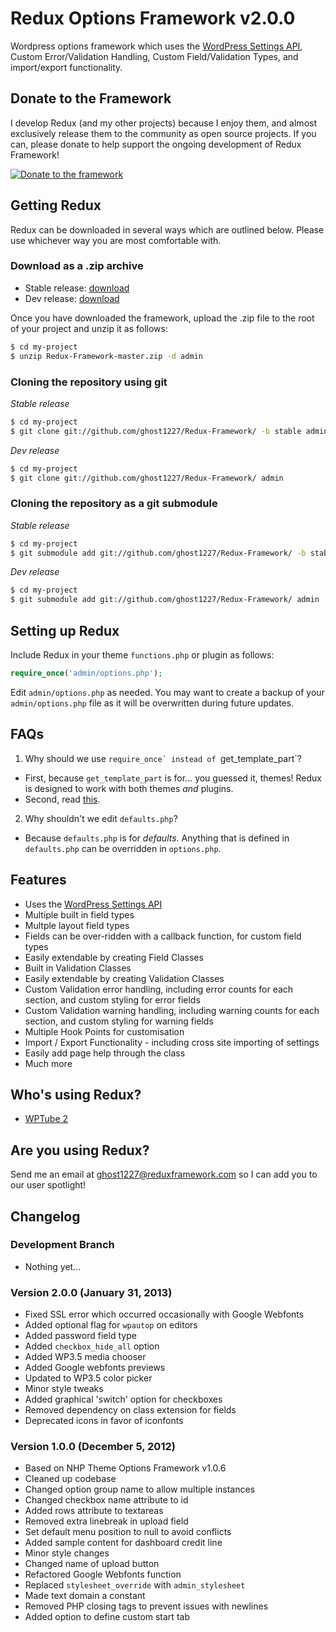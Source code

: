 # Redux Options Framework v2.0.0 #

Wordpress options framework which uses the [WordPress Settings API](http://codex.wordpress.org/Settings_API "WordPress Settings API"), Custom Error/Validation Handling, Custom Field/Validation Types, and import/export functionality.

## Donate to the Framework ##

I develop Redux (and my other projects) because I enjoy them, and almost exclusively release them to the community as open source projects. If you can, please donate to help support the ongoing development of Redux Framework!

[![Donate to the framework](https://www.paypalobjects.com/en_US/i/btn/btn_donateCC_LG.gif "Donate to the framework")](https://www.paypal.com/cgi-bin/webscr?cmd=_s-xclick&hosted_button_id=QQJDSRRZVKRGU)

## Getting Redux ##

Redux can be downloaded in several ways which are outlined below. Please use whichever way you are most comfortable with.

### Download as a .zip archive ###

* Stable release: [download](https://github.com/ghost1227/Redux-Framework/archive/stable.zip) 
* Dev release: [download](https://github.com/ghost1227/Redux-Framework/archive/master.zip)

Once you have downloaded the framework, upload the .zip file to the root of your project and unzip it as follows:

```bash
$ cd my-project
$ unzip Redux-Framework-master.zip -d admin
```

### Cloning the repository using git ###

*Stable release*
```bash
$ cd my-project
$ git clone git://github.com/ghost1227/Redux-Framework/ -b stable admin
```

*Dev release*
```bash
$ cd my-project
$ git clone git://github.com/ghost1227/Redux-Framework/ admin
```

### Cloning the repository as a git submodule ###

*Stable release*
```bash
$ cd my-project
$ git submodule add git://github.com/ghost1227/Redux-Framework/ -b stable admin
```

*Dev release*
```bash
$ cd my-project
$ git submodule add git://github.com/ghost1227/Redux-Framework/ admin
```

## Setting up Redux ##

Include Redux in your theme ```functions.php``` or plugin as follows:

```php
require_once('admin/options.php');
```

Edit ```admin/options.php``` as needed. You may want to create a backup of your ```admin/options.php``` file as it will be overwritten during future updates.

## FAQs ##

1. Why should we use ```require_once` instead of ```get_template_part`?
 * First, because ```get_template_part``` is for... you guessed it, themes! Redux is designed to work with both themes *and* plugins.
 * Second, read [this](http://kovshenin.com/2013/get_template_part/).
2. Why shouldn't we edit ```defaults.php```?
 * Because ```defaults.php``` is for *defaults*. Anything that is defined in ```defaults.php``` can be overridden in ```options.php```.

## Features ##

* Uses the [WordPress Settings API](http://codex.wordpress.org/Settings_API "WordPress Settings API")
* Multiple built in field types
* Multple layout field types
* Fields can be over-ridden with a callback function, for custom field types
* Easily extendable by creating Field Classes
* Built in Validation Classes
* Easily extendable by creating Validation Classes
* Custom Validation error handling, including error counts for each section, and custom styling for error fields
* Custom Validation warning handling, including warning counts for each section, and custom styling for warning fields
* Multiple Hook Points for customisation
* Import / Export Functionality - including cross site importing of settings
* Easily add page help through the class
* Much more

## Who's using Redux? ##

* [WPTube 2](http://wptube.jrwebstudio.com/)

## Are you using Redux? ##

Send me an email at ghost1227@reduxframework.com so I can add you to our user spotlight!

## Changelog ##

### Development Branch ###

* Nothing yet...

### Version 2.0.0 (January 31, 2013) ###

* Fixed SSL error which occurred occasionally with Google Webfonts 
* Added optional flag for ```wpautop``` on editors
* Added password field type
* Added ```checkbox_hide_all``` option
* Added WP3.5 media chooser
* Added Google webfonts previews
* Updated to WP3.5 color picker
* Minor style tweaks
* Added graphical 'switch' option for checkboxes
* Removed dependency on class extension for fields
* Deprecated icons in favor of iconfonts

### Version 1.0.0 (December 5, 2012) ###

* Based on NHP Theme Options Framework v1.0.6
* Cleaned up codebase
* Changed option group name to allow multiple instances
* Changed checkbox name attribute to id
* Added rows attribute to textareas
* Removed extra linebreak in upload field
* Set default menu position to null to avoid conflicts
* Added sample content for dashboard credit line
* Minor style changes
* Changed name of upload button
* Refactored Google Webfonts function
* Replaced ```stylesheet_override``` with ```admin_stylesheet```
* Made text domain a constant
* Removed PHP closing tags to prevent issues with newlines
* Added option to define custom start tab
